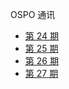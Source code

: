 OSPO 通讯

- [第 24 期](2023-07-25.md)
- [第 25 期](2023-08-29.md)
- [第 26 期](2023-10-02.md)
- [第 27 期](2023-10-31.md)
